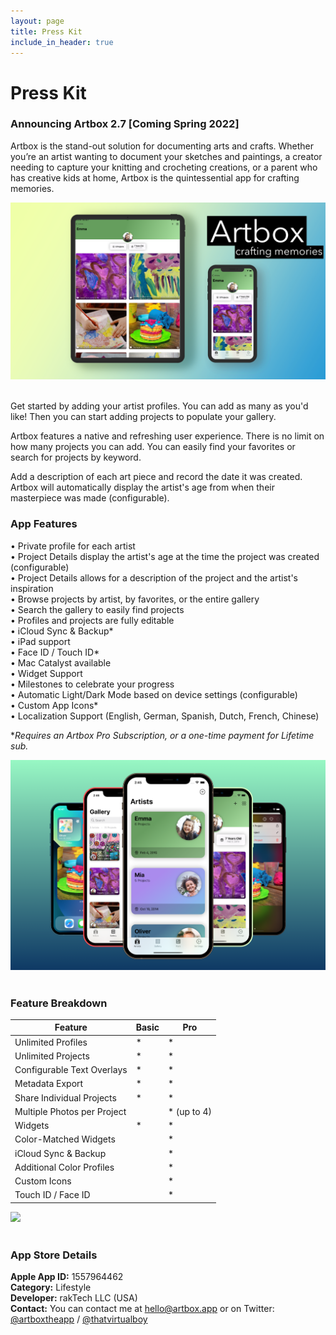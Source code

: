 ```yaml
---
layout: page
title: Press Kit
include_in_header: true
---
```


# Press Kit

### Announcing Artbox 2.7 [Coming Spring 2022]

Artbox is the stand-out solution for documenting arts and crafts. Whether you’re an artist wanting to document your sketches and paintings, a creator needing to capture your knitting and crocheting creations, or a parent who has creative kids at home, Artbox is the quintessential app for crafting memories.

![](/assets/promo6.png)<br><br>

Get started by adding your artist profiles. You can add as many as you'd like! Then you can start adding projects to populate your gallery. 

Artbox features a native and refreshing user experience. There is no limit on how many projects you can add. You can easily find your favorites or search for projects by keyword. 

Add a description of each art piece and record the date it was created. Artbox will automatically display the artist's age from when their masterpiece was made (configurable).

### App Features
• Private profile for each artist  
• Project Details display the artist's age at the time the project was created (configurable)  
• Project Details allows for a description of the project and the artist's inspiration  
• Browse projects by artist, by favorites, or the entire gallery  
• Search the gallery to easily find projects    
• Profiles and projects are fully editable  
• iCloud Sync & Backup*  
• iPad support  
• Face ID / Touch ID*  
• Mac Catalyst available  
• Widget Support  
• Milestones to celebrate your progress  
• Automatic Light/Dark Mode based on device settings (configurable)  
• Custom App Icons*    
• Localization Support (English, German, Spanish, Dutch, French, Chinese)  

**Requires an Artbox Pro Subscription, or a one-time payment for Lifetime sub.*  

![](/assets/promo1.png)<br><br>

### Feature Breakdown

| Feature | Basic | Pro |
| --- | --- | --- |
| Unlimited Profiles | * | * |
| Unlimited Projects | * | * |
| Configurable Text Overlays | * | * |
| Metadata Export | * | * |
| Share Individual Projects | * | * |
| Multiple Photos per Project |  | * (up to 4) |
| Widgets | * | * | 
| Color-Matched Widgets |  | * |
| iCloud Sync & Backup |  | * |
| Additional Color Profiles |  | * |
| Custom Icons |  | * |
| Touch ID / Face ID |  | * |
  
![](/assets/promo4.jpg)<br><br>

### App Store Details
**Apple App ID:** 1557964462  
**Category:** Lifestyle  
**Developer:** rakTech LLC (USA)  
**Contact:** You can contact me at [hello@artbox.app](mailto:hello@artbox.app) or on Twitter: [@artboxtheapp](https://twitter.com/artboxtheapp) / [@thatvirtualboy](https://twitter.com/thatvirtualboy)
